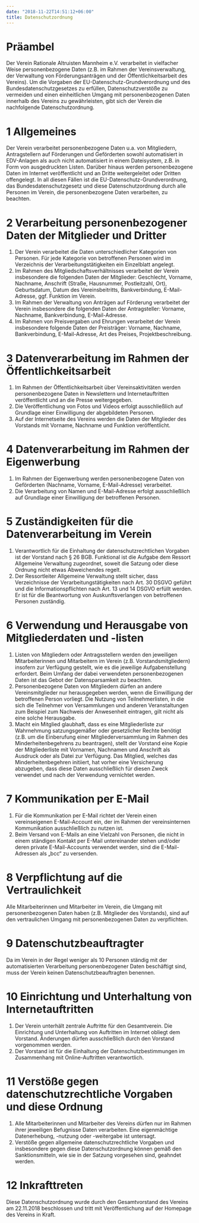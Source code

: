 ```yaml
---
date: "2018-11-22T14:51:12+06:00"
title: Datenschutzordnung
---
```


# Präambel

Der Verein Rationale Altruisten Mannheim e.V. verarbeitet in vielfacher Weise personenbezogene Daten (z.B. im Rahmen der Vereinsverwaltung, der Verwaltung von Förderungsanträgen und der Öffentlichkeitsarbeit des Vereins). Um die Vorgaben der EU-Datenschutz-Grundverordnung und des Bundesdatenschutzgesetzes zu erfüllen, Datenschutzverstöße zu vermeiden und einen einheitlichen Umgang mit personenbezogenen Daten innerhalb des Vereins zu gewährleisten, gibt sich der Verein die nachfolgende Datenschutzordnung.

# 1 Allgemeines

Der Verein verarbeitet personenbezogene Daten u.a. von Mitgliedern, Antragstellern auf Förderungen und Geförderten sowohl automatisiert in EDV-Anlagen als auch nicht automatisiert in einem Dateisystem, z.B. in Form von ausgedruckten Listen. Darüber hinaus werden personenbezogene Daten im Internet veröffentlicht und an Dritte weitergeleitet oder Dritten offengelegt. In all diesen Fällen ist die EU-Datenschutz-Grundverordnung, das Bundesdatenschutzgesetz und diese Datenschutzordnung durch alle Personen im Verein, die personenbezogene Daten verarbeiten, zu beachten.

# 2 Verarbeitung personenbezogener Daten der Mitglieder und Dritter

1. Der Verein verarbeitet die Daten unterschiedlicher Kategorien von Personen. Für jede Kategorie von betroffenen Personen wird im Verzeichnis der Verarbeitungstätigkeiten ein Einzelblatt angelegt.
2. Im Rahmen des Mitgliedschaftsverhältnisses verarbeitet der Verein insbesondere die folgenden Daten der Mitglieder: Geschlecht, Vorname, Nachname, Anschrift (Straße, Hausnummer, Postleitzahl, Ort), Geburtsdatum, Datum des Vereinsbeitritts, Bankverbindung, E-Mail-Adresse, ggf. Funktion im Verein.
3. Im Rahmen der Verwaltung von Anträgen auf Förderung verarbeitet der Verein insbesondere die folgenden Daten der Antragsteller: Vorname, Nachname, Bankverbindung, E-Mail-Adresse.
4. Im Rahmen von Preisvergaben und Ehrungen verarbeitet der Verein insbesondere folgende Daten der Preisträger: Vorname, Nachname, Bankverbindung, E-Mail-Adresse, Art des Preises, Projektbeschreibung.

# 3 Datenverarbeitung im Rahmen der Öffentlichkeitsarbeit

1. Im Rahmen der Öffentlichkeitsarbeit über Vereinsaktivitäten werden personenbezogene Daten in Newslettern und Internetauftritten veröffentlicht und an die Presse weitergegeben.
2. Die Veröffentlichung von Fotos und Videos erfolgt ausschließlich auf Grundlage einer Einwilligung der abgebildeten Personen.
3. Auf der Internetseite des Vereins werden die Daten der Mitglieder des Vorstands mit Vorname, Nachname und Funktion veröffentlicht.

# 4 Datenverarbeitung im Rahmen der Eigenwerbung

1. Im Rahmen der Eigenwerbung werden personenbezogene Daten von Geförderten (Nachname, Vorname, E-Mail-Adresse) verarbeitet.
2. Die Verarbeitung von Namen und E-Mail-Adresse erfolgt ausschließlich auf Grundlage einer Einwilligung der betroffenen Personen.

# 5 Zuständigkeiten für die Datenverarbeitung im Verein

1. Verantwortlich für die Einhaltung der datenschutzrechtlichen Vorgaben ist der Vorstand nach § 26 BGB. Funktional ist die Aufgabe dem Ressort Allgemeine Verwaltung zugeordnet, soweit die Satzung oder diese Ordnung nicht etwas Abweichendes regelt.
2. Der Ressortleiter Allgemeine Verwaltung stellt sicher, dass Verzeichnisse der Verarbeitungstätigkeiten nach Art. 30 DSGVO geführt und die Informationspflichten nach Art. 13 und 14 DSGVO erfüllt werden. Er ist für die Beantwortung von Auskunftsverlangen von betroffenen Personen zuständig.

# 6 Verwendung und Herausgabe von Mitgliederdaten und -listen 

1. Listen von Mitgliedern oder Antragsstellern werden den jeweiligen Mitarbeiterinnen und Mitarbeitern im Verein (z.B. Vorstandsmitgliedern) insofern zur Verfügung gestellt, wie es die jeweilige Aufgabenstellung erfordert. Beim Umfang der dabei verwendeten personenbezogenen Daten ist das Gebot der Datensparsamkeit zu beachten.
2. Personenbezogene Daten von Mitgliedern dürfen an andere Vereinsmitglieder nur herausgegeben werden, wenn die Einwilligung der betroffenen Person vorliegt. Die Nutzung von Teilnehmerlisten, in die sich die Teilnehmer von Versammlungen und anderen Veranstaltungen zum Beispiel zum Nachweis der Anwesenheit eintragen, gilt nicht als eine solche Herausgabe.
3. Macht ein Mitglied glaubhaft, dass es eine Mitgliederliste zur Wahrnehmung satzungsgemäßer oder gesetzlicher Rechte benötigt (z.B. um die Einberufung einer Mitgliederversammlung im Rahmen des Minderheitenbegehrens zu beantragen), stellt der Vorstand eine Kopie der Mitgliederliste mit Vornamen, Nachnamen und Anschrift als Ausdruck oder als Datei zur Verfügung. Das Mitglied, welches das Minderheitenbegehren initiiert, hat vorher eine Versicherung abzugeben, dass diese Daten ausschließlich für diesen Zweck verwendet und nach der Verwendung vernichtet werden.
# 7 Kommunikation per E-Mail

1. Für die Kommunikation per E-Mail richtet der Verein einen vereinseigenen E-Mail-Account ein, der im Rahmen der vereinsinternen Kommunikation ausschließlich zu nutzen ist.
2. Beim Versand von E-Mails an eine Vielzahl von Personen, die nicht in einem ständigen Kontakt per E-Mail untereinander stehen und/oder deren private E-Mail-Accounts verwendet werden, sind die E-Mail-Adressen als „bcc“ zu versenden.

# 8 Verpflichtung auf die Vertraulichkeit

Alle Mitarbeiterinnen und Mitarbeiter im Verein, die Umgang mit personenbezogenen Daten haben (z.B. Mitglieder des Vorstands), sind auf den vertraulichen Umgang mit personenbezogenen Daten zu verpflichten.

# 9 Datenschutzbeauftragter

Da im Verein in der Regel weniger als 10 Personen ständig mit der automatisierten Verarbeitung personenbezogener Daten beschäftigt sind, muss der Verein keinen Datenschutzbeauftragten benennen.

# 10 Einrichtung und Unterhaltung von Internetauftritten

1. Der Verein unterhält zentrale Auftritte für den Gesamtverein. Die Einrichtung und Unterhaltung von Auftritten im Internet obliegt dem Vorstand. Änderungen dürfen ausschließlich durch den Vorstand vorgenommen werden.
2. Der Vorstand ist für die Einhaltung der Datenschutzbestimmungen im Zusammenhang mit Online-Auftritten verantwortlich.

# 11 Verstöße gegen datenschutzrechtliche Vorgaben und diese Ordnung

1. Alle Mitarbeiterinnen und Mitarbeiter des Vereins dürfen nur im Rahmen ihrer jeweiligen Befugnisse Daten verarbeiten. Eine eigenmächtige Datenerhebung, -nutzung oder -weitergabe ist untersagt.
2. Verstöße gegen allgemeine datenschutzrechtliche Vorgaben und insbesondere gegen diese Datenschutzordnung können gemäß den Sanktionsmitteln, wie sie in der Satzung vorgesehen sind, geahndet werden.

# 12 Inkrafttreten

Diese Datenschutzordnung wurde durch den Gesamtvorstand des Vereins am 22.11.2018 beschlossen und tritt mit Veröffentlichung auf der Homepage des Vereins in Kraft.

